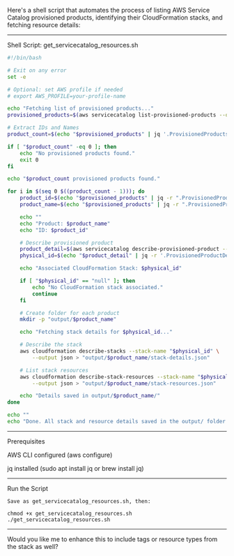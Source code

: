 Here's a shell script that automates the process of listing AWS Service Catalog provisioned products, identifying their CloudFormation stacks, and fetching resource details:


---

Shell Script: get_servicecatalog_resources.sh
```sh
#!/bin/bash

# Exit on any error
set -e

# Optional: set AWS profile if needed
# export AWS_PROFILE=your-profile-name

echo "Fetching list of provisioned products..."
provisioned_products=$(aws servicecatalog list-provisioned-products --output json)

# Extract IDs and Names
product_count=$(echo "$provisioned_products" | jq '.ProvisionedProducts | length')

if [ "$product_count" -eq 0 ]; then
    echo "No provisioned products found."
    exit 0
fi

echo "$product_count provisioned products found."

for i in $(seq 0 $((product_count - 1))); do
    product_id=$(echo "$provisioned_products" | jq -r ".ProvisionedProducts[$i].Id")
    product_name=$(echo "$provisioned_products" | jq -r ".ProvisionedProducts[$i].Name")

    echo ""
    echo "Product: $product_name"
    echo "ID: $product_id"

    # Describe provisioned product
    product_detail=$(aws servicecatalog describe-provisioned-product --id "$product_id")
    physical_id=$(echo "$product_detail" | jq -r '.ProvisionedProductDetail.PhysicalId')

    echo "Associated CloudFormation Stack: $physical_id"

    if [ "$physical_id" == "null" ]; then
        echo "No CloudFormation stack associated."
        continue
    fi

    # Create folder for each product
    mkdir -p "output/$product_name"

    echo "Fetching stack details for $physical_id..."

    # Describe the stack
    aws cloudformation describe-stacks --stack-name "$physical_id" \
        --output json > "output/$product_name/stack-details.json"

    # List stack resources
    aws cloudformation describe-stack-resources --stack-name "$physical_id" \
        --output json > "output/$product_name/stack-resources.json"

    echo "Details saved in output/$product_name/"
done

echo ""
echo "Done. All stack and resource details saved in the output/ folder."

```
---

Prerequisites

AWS CLI configured (aws configure)

jq installed (sudo apt install jq or brew install jq)



---

Run the Script
```
Save as get_servicecatalog_resources.sh, then:

chmod +x get_servicecatalog_resources.sh
./get_servicecatalog_resources.sh
```

---

Would you like me to enhance this to include tags or resource types from the stack as well?


